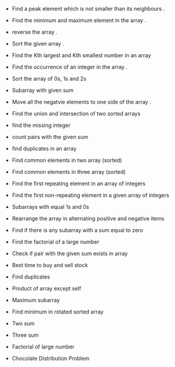 
- Find a peak element which is not smaller than its neighbours .

- Find the minimum and maximum element in the array .

- reverse the array .

- Sort the given array .  

- Find the Kth largest and Kth smallest number in an array 

- Find the occurrence of an integer in the array .

- Sort the array of 0s, 1s and 2s

- Subarray with given sum 

- Move all the negatvie elements to one side of the array .

- Find the union and intersection of two sorted arrays 

- find the missing integer 

- count pairs with the given sum 

- find duplicates in an array 

- Find common elements in two array (sorted) 

- Find common elements in three array (sorted)

- Find the first repeating element in an array of integers 

- Find the first non-repeating element in a given array of integers 

- Subarrays with equal 1s and 0s 

- Rearrange the array in alternating positive and negative items 

- Find if there is any subarray with a sum equal to zero 

- Find the factorial of a large number 

- Check if pair with the given sum exists in array 

- Best time to buy and sell stock 

- Find duplicates 

- Product of array except self 

- Maximum subarray

- Find minimum in rotated sorted array 

- Two sum

- Three sum 

- Factorial of large number 

- Chocolate Distribution Problem 



